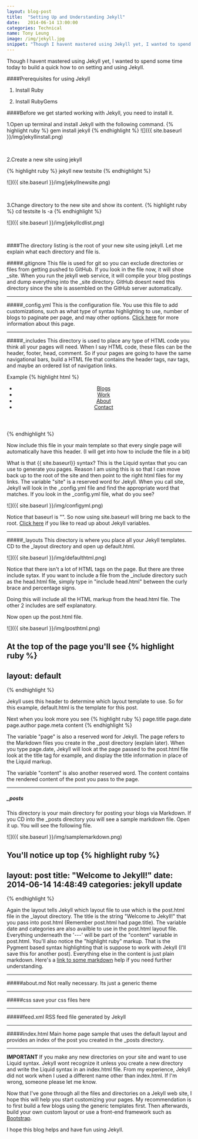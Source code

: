 ```yaml
---
layout: blog-post
title:  "Setting Up and Understanding Jekyll"
date:   2014-06-14 13:00:00
categories: Technical
name: Tony Leung
image: /img/jekyll.jpg 
snippet: "Though I havent mastered using Jekyll yet, I wanted to spend some time today to build a quick how to on setting and using Jekyll."
---
```


Though I havent mastered using Jekyll yet, I wanted to spend some time today to build a quick how to on setting and using Jekyll.

####Prerequisites for using Jekyll

1. Install Ruby

2. Install RubyGems

####Before we get started working with Jekyll, you need to install it.   

1.Open up terminal and install Jekyll with the following command.
{% highlight ruby %}
gem install jekyll
{% endhighlight %}
![]({{ site.baseurl }}/img/jekyllinstall.png)
 
<br />

2.Create a new site using jekyll

{% highlight ruby %}
jekyll new testsite
{% endhighlight %}

![]({{ site.baseurl }}/img/jekyllnewsite.png)
 
<br />

3.Change directory to the new site and show its content.
{% highlight ruby %}
cd testsite
ls -a
{% endhighlight %}

![]({{ site.baseurl }}/img/jekyllcdlist.png)

<br />

####The directory listing is the root of your new site using jekyll.   Let me explain what each directory and file is.

#####.gitignore
This file is used for git so you can exclude directories or files from getting pushed to GitHub.  If you look in the file now, it will shoe _site.   When you run the jekyll web service, it will compile your blog postings and dump everything into the _site directory.   GitHub doesnt need this directory since the site is assembled on the GitHub server automatically.   

* * *

#####_config.yml
This is the configuration file.  You use this file to add customizations, such as what type of syntax highlighting to use, number of blogs to paginate per page, and may other options.  [Click here](http://jekyllrb.com/docs/configuration/) for more information about this page.

* * *

#####_includes
This directory is used to place any type of HTML code you think all your pages will need.  When I say HTML code, these files can be the header, footer, head, comment.   So if your pages are going to have the same navigational bars, build a HTML file that contains the header tags, nav tags, and maybe an ordered list of navigation links.

Example
{% highlight html %}
<header>
  <nav>
    <ul class="navbar">
      <li><a href="{{ site.baseurl }}/bloglist/">Blogs</a>
      </li>
      <li><a href="{{ site.baseurl }}/work/">Work</a>
      </li>
      <li><a href="{{ site.baseurl }}/index.html">About</a>
      </li>
      <li><a href="{{ site.baseurl }}/index.html" >Contact</a>
      </li>
    </ul>
  </nav>
</header>
{% endhighlight %}

Now include this file in your main template so that every single page will automatically have this header. (I will get into how to include the file in a bit)

What is that {{ site.baseurl}} syntax?  This is the Liquid syntax that you can use to generate you pages.   Reason I am using this is so that I can move back up to the root of the site and then point to the right html files for my links. The variable "site" is a reserved word for Jekyll.  When you call site, Jekyll will look in the _config.yml file and find the appropriate word that matches.   If you look in the _config.yml file, what do you see?

![]({{ site.baseurl }}/img/configyml.png)

Notice that baseurl is "".  So now using site.baseurl will bring me back to the root.  [Click here](http://jekyllrb.com/docs/variables/) if you like to read up about Jekyll variables.

* * *

#####_layouts
This directory is where you place all your Jekyll templates.  CD to the _layout directory and open up default.html.  

![]({{ site.baseurl }}/img/defaulthtml.png)

Notice that there isn't a lot of HTML tags on the page.   But there are three include sytax. If you want to include a file from the _include directory such as the head.html file, simply type in "include head.html" between the curly brace and percentage signs.

Doing this will include all the HTML markup from the head.html file.   The other 2 includes are self explanatory.

Now open up the post.html file.

![]({{ site.baseurl }}/img/posthtml.png)

At the top of the page you'll see 
{% highlight ruby %}
---
layout: default
---
{% endhighlight %}

Jekyll uses this header to determine which layout template to use.   So for this example, default.html is the template for this post.

Next when you look more you see
{% highlight ruby %}
page.title 
page.date
page.author
page.meta
content
{% endhighlight %}

The variable "page" is also a reserved word for Jekyll.  The page refers to the Markdown files you create in the _post directory (explain later).   When you type page.date, Jekyll will look at the page passed to the post.html file look at the title tag for example, and display the title information in place of the Liquid markup.  

The variable "content" is also another reserved word.  The content contains the rendered content of the post you pass to the page.

* * *

##### _posts
This directory is your main directory for posting your blogs via Markdown.  If you CD into the _posts directory you will see a sample markdown file.    Open it up.  You will see the following file.   

![]({{ site.baseurl }}/img/samplemarkdown.png)

You'll notice up top 
{% highlight ruby %}
---
layout: post
title:  "Welcome to Jekyll!"
date:   2014-06-14 14:48:49
categories: jekyll update
---
{% endhighlight %}

Again the layout tells Jekyll which layout file to use which is the post.html file in the _layout directory.   The title is the string "Welcome to Jekyll!" that you pass into post.html (Remember post.html had page.title).   The variable date and categories are also availble to use in the post.html layout file.  Everything underneath the '---' will be part of the "content" variable in post.html.   You'll also notice the "highlight ruby" markup. That is the Pygment based syntax highlighting that is suppose to work with Jekyll (I'll save this for another post).   Everything else in the content is just plain markdown.  Here's a [link to some markdown](http://daringfireball.net/projects/markdown/) help if you need further understanding.

* * *

#####about.md
Not really necessary. Its just a generic theme

* * *

#####css
save your css files here

* * *

#####feed.xml
RSS feed file generated by Jekyll

* * * 

#####index.html
Main home page sample that uses the default layout and provides an index of the post you created in the _posts directory.

* * *

**IMPORTANT**
If you make any new directories on your site and want to use Liquid syntax.  Jekyll wont recognize it unless you create a new directory and write the Liquid syntax in an index.html file.   From my experience, Jekyll did not work when I used a different name other than index.html.  If I'm wrong, someone please let me know.

Now that I've gone through all the files and directories on a Jekyll web site, I hope this will help you start customizing your pages.   My recommendation is to first build a few blogs using the generic templates first.  Then afterwards, build your own custom layout or use a front-end framework such as [Bootstrap](http://getbootstrap.com/).   

I hope this blog helps and have fun using Jekyll.







